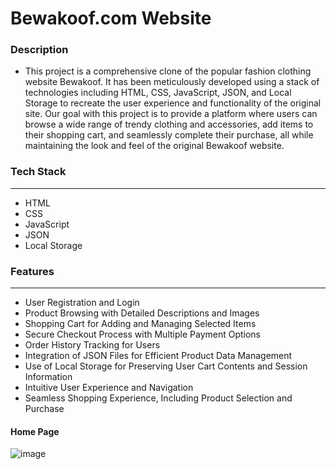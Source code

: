 # Bewakoof.com Website 

### Description
 
* This project is a comprehensive clone of the popular fashion clothing website Bewakoof. It has been meticulously developed using a stack of technologies including HTML, CSS, JavaScript, JSON, and Local Storage to recreate the user experience and functionality of the original site. Our goal with this project is to provide a platform where users can browse a wide range of trendy clothing and accessories, add items to their shopping cart, and seamlessly complete their purchase, all while maintaining the look and feel of the original Bewakoof website.
  

### Tech Stack
***
- HTML
- CSS
- JavaScript
- JSON
- Local Storage

### Features
***
- User Registration and Login
- Product Browsing with Detailed Descriptions and Images
- Shopping Cart for Adding and Managing Selected Items
- Secure Checkout Process with Multiple Payment Options
- Order History Tracking for Users
- Integration of JSON Files for Efficient Product Data Management
- Use of Local Storage for Preserving User Cart Contents and Session Information
- Intuitive User Experience and Navigation
- Seamless Shopping Experience, Including Product Selection and Purchase

#### Home Page
![image](https://github.com/Mohd-Salman-0119/Bewakoof-Web-Clone/assets/112762975/b65bf6c9-672c-46db-97cb-5df60d7a82c2)



